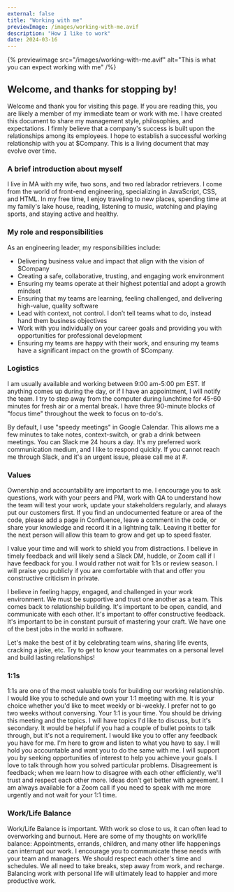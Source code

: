 ```yaml
---
external: false
title: "Working with me"
previewImage: /images/working-with-me.avif
description: "How I like to work"
date: 2024-03-16
---
```


{% previewimage src="/images/working-with-me.avif" alt="This is what you can expect working with me" /%}

## Welcome, and thanks for stopping by!

Welcome and thank you for visiting this page. If you are reading this, you are likely a member of my immediate team or work with me. I have created this document to share my management style, philosophies, and expectations. I firmly believe that a company's success is built upon the relationships among its employees. I hope to establish a successful working relationship with you at $Company.
This is a living document that may evolve over time.

### A brief introduction about myself
I live in MA with my wife, two sons, and two red labrador retrievers. I come from the world of front-end engineering, specializing in JavaScript, CSS, and HTML. In my free time, I enjoy traveling to new places, spending time at my family's lake house, reading, listening to music, watching and playing sports, and staying active and healthy.

### My role and responsibilities
As an engineering leader, my responsibilities include:
- Delivering business value and impact that align with the vision of $Company
- Creating a safe, collaborative, trusting, and engaging work environment
- Ensuring my teams operate at their highest potential and adopt a growth mindset
- Ensuring that my teams are learning, feeling challenged, and delivering high-value, quality software
- Lead with context, not control. I don’t tell teams what to do, instead hand them business objectives
- Work with you individually on your career goals and providing you with opportunities for professional development
- Ensuring my teams are happy with their work, and ensuring my teams have a significant impact on the growth of $Company.

### Logistics
I am usually available and working between 9:00 am-5:00 pm EST. If anything comes up during the day, or if I have an appointment, I will notify the team. I try to step away from the computer during lunchtime for 45-60 minutes for fresh air or a mental break. I have three 90-minute blocks of "focus time" throughout the week to focus on to-do's.

By default, I use "speedy meetings" in Google Calendar. This allows me a few minutes to take notes, context-switch, or grab a drink between meetings. You can Slack me 24 hours a day. It's my preferred work communication medium, and I like to respond quickly. If you cannot reach me through Slack, and it's an urgent issue, please call me at #.


### Values
Ownership and accountability are important to me. I encourage you to ask questions, work with your peers and PM, work with QA to understand how the team will test your work, update your stakeholders regularly, and always put our customers first. If you find an undocumented feature or area of the code, please add a page in Confluence, leave a comment in the code, or share your knowledge and record it in a lightning talk. Leaving it better for the next person will allow this team to grow and get up to speed faster.

I value your time and will work to shield you from distractions. I believe in timely feedback and will likely send a Slack DM, huddle, or Zoom call if I have feedback for you. I would rather not wait for 1:1s or review season. I will praise you publicly if you are comfortable with that and offer you constructive criticism in private.

I believe in feeling happy, engaged, and challenged in your work environment. We must be supportive and trust one another as a team. This comes back to relationship building. It's important to be open, candid, and communicate with each other. It's important to offer constructive feedback. It's important to be in constant pursuit of mastering your craft. We have one of the best jobs in the world in software.

Let's make the best of it by celebrating team wins, sharing life events, cracking a joke, etc. Try to get to know your teammates on a personal level and build lasting relationships!

### 1:1s
1:1s are one of the most valuable tools for building our working relationship. I would like you to schedule and own your 1:1 meeting with me. It is your choice whether you'd like to meet weekly or bi-weekly. I prefer not to go two weeks without conversing. Your 1:1 is your time. You should be driving this meeting and the topics. I will have topics I'd like to discuss, but it's secondary. It would be helpful if you had a couple of bullet points to talk through, but it's not a requirement. I would like you to offer any feedback you have for me. I'm here to grow and listen to what you have to say. I will hold you accountable and want you to do the same with me. I will support you by seeking opportunities of interest to help you achieve your goals. I love to talk through how you solved particular problems. Disagreement is feedback; when we learn how to disagree with each other efficiently, we'll trust and respect each other more. Ideas don't get better with agreement.
I am always available for a Zoom call if you need to speak with me more urgently and not wait for your 1:1 time.

### Work/Life Balance
Work/Life Balance is important. With work so close to us, it can often lead to overworking and burnout. Here are some of my thoughts on work/life balance: Appointments, errands, children, and many other life happenings can interrupt our work. I encourage you to communicate these needs with your team and managers. We should respect each other's time and schedules. We all need to take breaks, step away from work, and recharge. Balancing work with personal life will ultimately lead to happier and more productive work.
